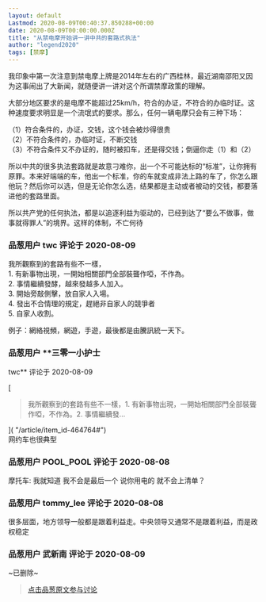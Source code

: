 ```yaml
---
layout: default
Lastmod: 2020-08-09T00:40:37.850288+00:00
date: 2020-08-09T00:00:00.000Z
title: "从禁电摩开始讲一讲中共的套路式执法"
author: "legend2020"
tags: [禁摩]
---
```


我印象中第一次注意到禁电摩上牌是2014年左右的广西桂林，最近湖南邵阳又因为这事闹出了大新闻，就随便讲一讲对这个所谓禁摩政策的理解。  
  
  
大部分地区要求的是电摩不能超过25km/h，符合的办证，不符合的办临时证。这种速度要求明显是一个流氓式的要求。那么，任何一辆电摩只会有三种下场：  
  
（1）符合条件的，办证，交钱，这个钱会被炒得很贵  
（2）不符合条件的，办临时证，不断交钱  
（3）不符合条件又不办证的，随时被扣车，还是得交钱；倒逼你走（1）和（2）  
  
所以中共的很多执法套路就是故意刁难你，出一个不可能达标的“标准”，让你拥有原罪。本来好端端的车，他出一个标准，你的车就变成非法上路的车了，你怎么跟他玩？然后你可以选，但是无论你怎么选，结果都是主动或者被动的交钱，都要落进他的套路里面。  
  
所以共产党的任何执法，都是以追逐利益为驱动的，已经到达了“要么不做事，做事就得罪人”的境界。这样的体制，不亡何待

            
### 品葱用户 **twc** 评论于 2020-08-09
        
我所觀察到的套路有些不一樣，  
1\. 有新事物出現，一開始相關部門全部裝聾作啞，不作為。  
2\. 事情繼續發酵，越來發越多人加入。  
3\. 開始旁敲側擊，放自家人入場。  
4\. 發出不合情理的規定，趕絕非自家人的競爭者  
5\. 自家人收割。  
  
例子：網絡視頻，網遊，手遊，最後都是由騰訊統一天下。
        


            
### 品葱用户 **三零一小护士 
twc** 评论于 2020-08-09
        
[

> 我所觀察到的套路有些不一樣，1. 有新事物出現，一開始相關部門全部裝聾作啞，不作為。2. 事情繼續發...

]( "/article/item_id-464764#")  
网约车也很典型
        


            
### 品葱用户 **POOL_POOL** 评论于 2020-08-08
        
摩托车: 我就知道 我不会是最后一个 说你用电的 就不会上清单？
        


            
### 品葱用户 **tommy_lee** 评论于 2020-08-08
        
很多层面，地方领导一般都是跟着利益走。中央领导又通常不是跟着利益，而是政权稳定
        


            
### 品葱用户 **武新南** 评论于 2020-08-09
        
~已删除~
        






> [点击品葱原文参与讨论](https://pincong.rocks/article/22692)


